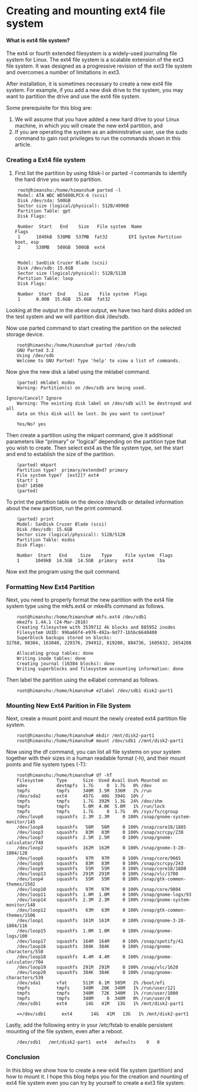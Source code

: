 # Creating and mounting ext4 file system

#### What is ext4 file system?
The ext4 or fourth extended filesystem is a widely-used journaling file system for Linux. The ext4 file system is a scalable extension of the ext3 file system. It was designed as a progressive revision of the ext3 file system and overcomes a number of limitations in ext3.

After installation, it is sometimes necessary to create a new ext4 file system. For example, if you add a new disk drive to the system, you may want to partition the drive and use the ext4 file system.

Some prerequisite for this blog are:
1. We will assume that you have added a new hard drive to your Linux machine, in which you will create the new ext4 partition, and
2. If you are operating the system as an administrative user, use the sudo command to gain root privileges to run the commands shown in this article.


### Creating a Ext4 file system

1. First list the partition by using fdisk-l or parted -l commands to identify the hard drive you want to partition.

        root@himanshu:/home/himanshu# parted -l
        Model: ATA WDC WD5000LPCX-6 (scsi)
        Disk /dev/sda: 500GB
        Sector size (logical/physical): 512B/4096B
        Partition Table: gpt
        Disk Flags: 

        Number  Start   End    Size   File system  Name                  Flags
        1      1049kB  538MB  537MB  fat32        EFI System Partition  boot, esp
        2      538MB   500GB  500GB  ext4


        Model: SanDisk Cruzer Blade (scsi)
        Disk /dev/sdb: 15.6GB
        Sector size (logical/physical): 512B/512B
        Partition Table: loop
        Disk Flags: 

        Number  Start  End     Size    File system  Flags
        1      0.00B  15.6GB  15.6GB  fat32


Looking at the output in the above output, we have two hard disks added on the test system and we will partition disk /dev/sdb.


Now use parted command to start creating the partition on the selected storage device.

        root@himanshu:/home/himanshu# parted /dev/sdb
        GNU Parted 3.2
        Using /dev/sdb
        Welcome to GNU Parted! Type 'help' to view a list of commands.
        
Now give the new disk a label using the mklabel command.

        (parted) mklabel msdos
        Warning: Partition(s) on /dev/sdb are being used.
                                                                                                                                                                           Ignore/Cancel? Ignore   
        Warning: The existing disk label on /dev/sdb will be destroyed and all
        data on this disk will be lost. Do you want to continue?
                                                                                                                                               
        Yes/No? yes


Then create a partition using the mkpart command, give it additional parameters like “primary” or “logical” depending on the partition type that you wish to create. Then select ext4 as the file system type, set the start and end to establish the size of the partition. 
        
        (parted) mkpart
        Partition type?  primary/extended? primary
        File system type?  [ext2]? ext4
        Start? 1
        End? 14500
        (parted) 


To print the partition table on the device /dev/sdb or detailed information about the new partition, run the print command.

        (parted) print
        Model: SanDisk Cruzer Blade (scsi)
        Disk /dev/sdb: 15.6GB
        Sector size (logical/physical): 512B/512B
        Partition Table: msdos
        Disk Flags: 

        Number  Start   End     Size    Type     File system  Flags
        1      1049kB  14.5GB  14.5GB  primary  ext4         lba

Now exit the program using the quit command.

### Formatting New Ext4 Partition

Next, you need to properly format the new partition with the ext4 file system type using the mkfs.ext4 or mke4fs command as follows.

        root@himanshu:/home/himanshu# mkfs.ext4 /dev/sdb1
        mke2fs 1.44.1 (24-Mar-2018)
        Creating filesystem with 3539712 4k blocks and 885952 inodes
        Filesystem UUID: 99ba66f4-e976-492a-9d77-1b5bc6640400
        Superblock backups stored on blocks: 
	32768, 98304, 163840, 229376, 294912, 819200, 884736, 1605632, 2654208

        Allocating group tables: done                            
        Writing inode tables: done                            
        Creating journal (16384 blocks): done
        Writing superblocks and filesystem accounting information: done   

Then label the partition using the e4label command as follows.

        root@himanshu:/home/himanshu# e2label /dev/sdb1 disk2-part1
        
### Mounting New Ext4 Parition in File System
Next, create a mount point and mount the newly created ext4 partition file system.

        root@himanshu:/home/himanshu# mkdir /mnt/disk2-part1
        root@himanshu:/home/himanshu# mount /dev/sdb1 //mnt/disk2-part1

Now using the df command, you can list all file systems on your system together with their sizes in a human readable format (-h), and their mount points and file system types (-T):

        root@himanshu:/home/himanshu# df -hT
        Filesystem     Type      Size  Used Avail Use% Mounted on
        udev           devtmpfs  1.7G     0  1.7G   0% /dev
        tmpfs          tmpfs     340M  3.5M  336M   2% /run
        /dev/sda2      ext4      457G   40G  394G  10% /
        tmpfs          tmpfs     1.7G  392M  1.3G  24% /dev/shm 
        tmpfs          tmpfs     5.0M  4.0K  5.0M   1% /run/lock
        tmpfs          tmpfs     1.7G     0  1.7G   0% /sys/fs/cgroup
        /dev/loop0     squashfs  2.3M  2.3M     0 100% /snap/gnome-system-monitor/145
        /dev/loop8     squashfs   56M   56M     0 100% /snap/core18/1885
        /dev/loop3     squashfs   83M   83M     0 100% /snap/scrcpy/238
        /dev/loop7     squashfs  2.5M  2.5M     0 100% /snap/gnome-calculator/748
        /dev/loop2     squashfs  162M  162M     0 100% /snap/gnome-3-28-1804/128
        /dev/loop6     squashfs   97M   97M     0 100% /snap/core/9665
        /dev/loop5     squashfs   83M   83M     0 100% /snap/scrcpy/243
        /dev/loop9     squashfs   55M   55M     0 100% /snap/core18/1880
        /dev/loop13    squashfs  291M  291M     0 100% /snap/vlc/1700
        /dev/loop4     squashfs   55M   55M     0 100% /snap/gtk-common-themes/1502
        /dev/loop10    squashfs   97M   97M     0 100% /snap/core/9804
        /dev/loop11    squashfs  1.0M  1.0M     0 100% /snap/gnome-logs/93
        /dev/loop14    squashfs  2.3M  2.3M     0 100% /snap/gnome-system-monitor/148
        /dev/loop12    squashfs   63M   63M     0 100% /snap/gtk-common-themes/1506
        /dev/loop1     squashfs  161M  161M     0 100% /snap/gnome-3-28-1804/116
        /dev/loop15    squashfs  1.0M  1.0M     0 100% /snap/gnome-logs/100
        /dev/loop17    squashfs  164M  164M     0 100% /snap/spotify/41
        /dev/loop16    squashfs  384K  384K     0 100% /snap/gnome-characters/550
        /dev/loop18    squashfs  4.4M  4.4M     0 100% /snap/gnome-calculator/704
        /dev/loop19    squashfs  291M  291M     0 100% /snap/vlc/1620
        /dev/loop20    squashfs  384K  384K     0 100% /snap/gnome-characters/539
        /dev/sda1      vfat      511M  6.1M  505M   2% /boot/efi
        tmpfs          tmpfs     340M   20K  340M   1% /run/user/121
        tmpfs          tmpfs     340M   72K  340M   1% /run/user/1000
        tmpfs          tmpfs     340M     0  340M   0% /run/user/0
        /dev/sdb1      ext4       14G   41M   13G   1% /mnt/disk2-part1
        
        =>/dev/sdb1      ext4       14G   41M   13G   1% /mnt/disk2-part1

Lastly, add the following entry in your /etc/fstab to enable persistent mounting of the file system, even after a reboot.

        /dev/sdb1   /mnt/disk2-part1  ext4   defaults    0   0
        
### Conclusion
In this blog we show how to create a new ext4 file system (partition) and how to mount it. I hope this blog helps you for the creation and nounting of ext4 file system even you can try by yourself to create a ext3 file system.
